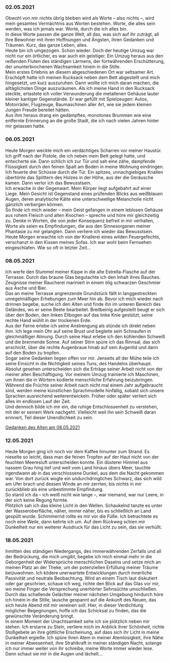 ### 02.05.2021
Obwohl von mir nichts übrig bleiben wird als Worte 
– also nichts –,
wird mein gesamtes Vermächtnis aus Worten bestehen.
Worte, die alles sein werden, was ich jemals war. 
Worte, durch die ich alles bin.<br>
In diese Worte passen die ganze Welt, 
all das, was sich auf ihr zuträgt, 
all ihre Bewohner mit ihren Hoffnungen und Ängsten, 
ihren Gedanken und Träumen.
Kurz, das ganze Leben, alles.<br>
Heute bin ich umgezogen. Schon wieder.
Doch der heutige Umzug war nicht nur ein örtlicher, 
es war auch ein geistiger.
Ein Umzug heraus aus den reißenden Fluten des ständigen Lärmens, 
der fortwährenden Erschütterung, der ununterbrochenen Wachsamkeit hinein in die Stille.<br>
Mein erstes Erlebnis an diesem abgeschiedenen Ort war seltsamer Art.
Erschöpft hatte ich meinen Rucksack neben dem Bett abgestellt und mich hingesetzt, 
um kurz auszuruhen.
Dann wollte ich mich daran machen, 
die alltäglichsten Dinge auszuräumen.
Als ich meine Hand in den Rucksack steckte, 
ertastete ich voller Verwunderung die metallenen Gehäuse lauter kleiner kantiger Gegenstände.
Er war gefüllt mit Spielzeugen: 
Autos, Motorräder, Flugzeuge, Baumaschinen aller Art, 
wie sie jedem kleinen Jungen Freude bereitet hätten.<br>
Aus ihm heraus drang ein gedämpftes, monotones Brummen
wie eine entfernte Erinnerung an die große Stadt, 
die ich nach vielen Jahren hinter mir gelassen hatte.

### 06.05.2021
Heute Morgen weckte mich ein verdächtiges Scharren vor meiner Haustür. 
Ich griff nach der Pistole, die ich neben mein Bett gelegt hatte, und entsicherte sie.
Dann schlich ich zur Tür und sah eine zähe, dampfende Flüssigkeit durch den feinen Spalt am Boden
in meine Wohnung eindringen.
Ich feuerte drei Schüsse durch die Tür.
Ein spitzes, unnachgiebiges Knallen übertönte das Splittern des Holzes in der Höhe, aus der die Geräusche kamen.
Dann verlor ich das Bewusstsein.<br>
Ich erwache in der Gegenwart. Mein Körper liegt aufgebahrt auf einer Liege. 
Mein Gesicht ist Gegenstand eines prüfenden Blicks aus weißblauen Augen,
deren analytische Kälte eine unterschwellige Melancholie nicht gänzlich verbergen können.<br>
So finde ich mich wieder –
mein Geist gefangen in einem leblosen Gehäuse aus rohem Fleisch und alten Knochen – 
spreche und höre mir gleichzeitig zu.
Denke in Worten, die von jeder Konsequenz befreit in mir verhallen,
Worte als seien es Empfindungen, 
die aus den Sinnesorganen meiner Phantasie zu mir gelangten.
Dann verliere ich wieder das Bewusstsein.<br>
Heute Morgen erwachte ich von der Knallerei eines wilden Feuergefechts, verschanzt in den Kissen meines Sofas.
Ich war wohl beim Fernsehen eingeschlafen. 
Wie so oft in letzter Zeit...

### 08.05.2021
Ich werfe den Stummel meiner Kippe in die alte Estrella-Flasche auf der Terrasse. 
Durch das braune Glas begutachte ich den Inhalt ihres Bauches. 
Zeugnisse meiner Raucherei mariniert in einem ölig schwarzen Geschmier aus Asche und Bier.<br>
Das an meine Terrasse angrenzende Grundstück fällt in langgestreckten unregelmäßigen Erhebungen zum Meer hin ab.
Bevor ich mich wieder nach drinnen begebe,
suche ich den Alten und finde ihn im unteren Bereich des Geländes,
wo er seine Beete bearbeitet.
Breitbeinig aufgestellt beugt er sich über den Boden,
den linken Ellbogen auf das linke Knie gestützt,
seine rechte Hand wühlt in der trockenen Erde.<br>
Aus der Ferne erlebe ich seine Anstrengung als stünde ich direkt neben ihm.
Ich lege mein Ohr auf seine Brust und 
begleite sein Schnaufen in gleichmäßiger Atmung.
Durch seine Haut erlebe ich den kühlenden Schweiß
und die brennende Sonne. 
Auf seiner Stirn spüre ich das Rinnsal,
das sich anschickt, 
über die rechte Augenbraue hinab auf sein Augenlid und dann auf den Boden zu tropfen.<br>
Sogar seine Gedanken liegen offen vor mir.
Jenseits all der Mühe teile ich seine Einsicht in die Nichtigkeit seines Tuns, des Handelns überhaupt.<br>
Absolut gesehen unterscheiden sich die Erträge seiner Arbeit nicht von der meiner alten Beschäftigung.
Vor meinem Umzug trainierte ich Maschinen, um ihnen die in Wörtern kodierte menschliche Erfahrung beizubringen.
Während die Früchte seiner Arbeit nach nicht mal einem Jahr aufgebraucht sind, 
werden meine künstlichen Sprachmodelle hinfällig, 
sobald sich unsere Sprachen ausreichend weiterentwickeln.
Früher oder später verliert sich alles im endlosen Lauf der Zeit.<br>
Und dennoch bilde ich mir ein, 
die ruhige Entschlossenheit zu verstehen, 
mit der er seinem Werk nachgeht.
Vielleicht weil ihn sein Schweiß daran erinnert, 
Teil dieser Unendlichkeit zu sein.

[Gedanken des Alten am 08.05.2021](Tagebuch-2.md#08052021)

### 12.05.2021
Heute Morgen ging ich noch vor dem Kaffee hinunter zum Strand.
Es nieselte so leicht,
dass man die feinen Tropfen auf der Haut nicht von der feuchten Meeresluft unterscheiden konnte.
Ein düsterer Himmel aus nassem Grau hing tief und weit vom Land hinaus übers Meer,
tauchte irgendwann ab in das verschlossene Dunkel,
aus dem die Nacht gekommen war.
Von dort zurück wogte ein undurchdringliches Schwarz,
das sich wild am Ufer brach
und dessen Winde an mir zerrten,
bis nichts in mir zurückblieb als eine unbestimmte Empfindung.<br>
So stand ich da – ich weiß nicht wie lange –,
war niemand, war nur Leere, 
in der sich keine Regung formte.<br>
Plötzlich sah ich das kleine Licht in den Wellen.
Schaukelnd tanzte es unter der Wasseroberfläche, 
näher, immer näher,
bis es schließlich an Land gespült wurde.
Schimmernd rollte es mir vor die Füße.
Ich betrachtete es noch eine Weile, 
dann kehrte ich um.
Auf dem Rückweg schien mir Dunkelheit nur ein weiterer Ausdruck für das Licht zu sein,
das sie verhüllt.

### 18.05.2021
Inmitten des ständigen Niedergangs, 
des immerwährenden Zerfalls und all der Bedrückung,
die mich umgibt,
begebe ich mich einmal mehr in die Geborgenheit der Widersprüche menschlichen Daseins
und setze mich an meinen Platz an der Theke,
um der potenziellen Erfüllung meiner Träume beizuwohnen.
Ich ködere unerwartete Entwicklungen durch innerliche Passivität und neutrale Beobachtung.
Wird an einem Tisch laut diskutiert oder gar geschrien,
schaue ich weg, richte den Blick auf das Glas vor mir,
wo meine Finger die Versprechung unerhörter Sehnsüchte umschließen.
Durch das schallende Gelächter meiner nächsten Umgebung hindurch höre ich hinein in die Stille,
lausche gespannt auf die Ankunft des Neuen,
das sich heute Abend mit mir vereinen soll.
Hier, in dieser Verdichtung möglicher Begegnungen,
hoffe ich das Schicksal zu finden,
das die gewünschte Veränderung bringt.<br>
In einem Moment der Unachtsamkeit sehe ich sie plötzlich neben mir stehen.
Ich erstarre zu Stein, 
verliere mich im Anblick ihrer Schönheit,
richte Stoßgebete an ihre göttliche Erscheinung, 
auf dass sich ihr Licht in meine Dunkelheit ergieße.
Ich spüre ihren Atem in meiner Atemlosigkeit, 
ihre Nähe in meiner Abwesenheit, 
ihre Strahlkraft in meiner ständigen Nacht,
solange ich nur immer weiter von ihr schreibe,
meine Worte immer wieder lese.<br>
Dann schaut sie mir in die Augen und lächelt...
